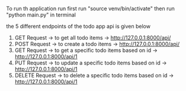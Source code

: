 
To run th application run first run "source venv/bin/activate" then run "python main.py" in terminal

the 5 different endpoints of the todo app api is given below

1) GET Request -> to get all todo items -> http://127.0.0.1:8000/api/
2) POST Request -> to create a todo items -> http://127.0.0.1:8000/api/
3) GET Request -> to get a specific todo items based on id -> http://127.0.0.1:8000/api/1
4) PUT Request -> to update a specific todo items based on id -> http://127.0.0.1:8000/api/1
5) DELETE Request -> to delete a specific todo items based on id -> http://127.0.0.1:8000/api/1
